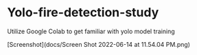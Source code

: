 # Yolo-fire-detection-study
Utilize Google Colab to get familiar with yolo model training

[Screenshot](docs/Screen Shot 2022-06-14 at 11.54.04 PM.png)
